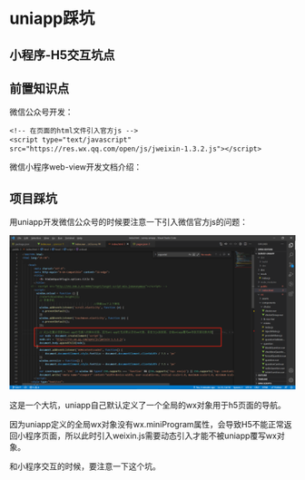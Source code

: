 # uniapp踩坑
## 小程序-H5交互坑点

## 前置知识点

微信公众号开发：

```text
<!-- 在页面的html文件引入官方js -->
<script type="text/javascript" src="https://res.wx.qq.com/open/js/jweixin-1.3.2.js"></script>
```

微信小程序web-view开发文档介绍：



## 项目踩坑

用uniapp开发微信公众号的时候要注意一下引入微信官方js的问题：

![](/images/auto/uniapp%E8%B8%A9%E5%9D%91/image1.png)

这是一个大坑，uniapp自己默认定义了一个全局的wx对象用于h5页面的导航。

因为uniapp定义的全局wx对象没有wx.miniProgram属性，会导致H5不能正常返回小程序页面，所以此时引入weixin.js需要动态引入才能不被uniapp覆写wx对象。

和小程序交互的时候，要注意一下这个坑。

